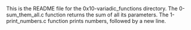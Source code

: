 This is the README file for the 0x10-variadic_functions directory.
The 0-sum_them_all.c function returns the sum of all its parameters.
The 1-print_numbers.c function prints numbers, followed by a new line.
